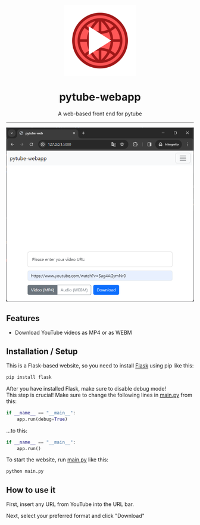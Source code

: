 <div align="center">
    <img src="branding/main-logo.png" width="192" height="192" style="display: block; margin: 0 auto"/>
    <h1>pytube-webapp</h1>
    <p>A web-based front end for pytube</p>
</div>

---

<p align="center">
<img src="branding/screenshot.png">
</p>

## Features

- Download YouTube videos as MP4 or as WEBM

## Installation / Setup

This is a Flask-based website, so you need to install [Flask](https://pypi.org/project/Flask/) using pip like this:

```bash
pip install flask
```

After you have installed Flask, make sure to disable debug mode!  
This step is crucial!
Make sure to change the following lines in [main.py](main.py) from this:

```python
if __name__ == "__main__":
    app.run(debug=True)
```

...to this:  

```python
if __name__ == "__main__":
    app.run()
```

To start the website, run [main.py](main.py) like this:
```bash
python main.py
```

## How to use it

First, insert any URL from YouTube into the URL bar.  
  
Next, select your preferred format and click "Download"
